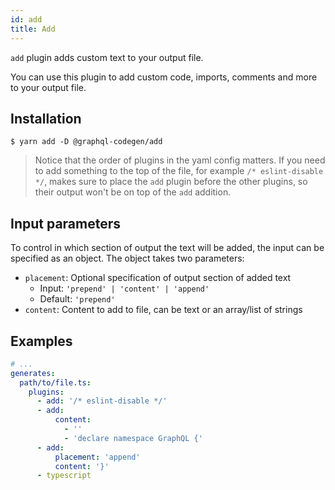 ```yaml
---
id: add
title: Add
---
```


`add` plugin adds custom text to your output file.

You can use this plugin to add custom code, imports, comments and more to your output file.

## Installation

    $ yarn add -D @graphql-codegen/add

> Notice that the order of plugins in the yaml config matters.
> If you need to add something to the top of the file, for example `/* eslint-disable */`, makes sure to place the `add` plugin before the other plugins, so their output won't be on top of the `add` addition.

## Input parameters

To control in which section of output the text will be added, the input can be specified
as an object. The object takes two parameters:

- `placement`: Optional specification of output section of added text
  - Input: `'prepend' | 'content' | 'append'`
  - Default: `'prepend'`
- `content`: Content to add to file, can be text or an array/list of strings

## Examples

```yaml
# ...
generates:
  path/to/file.ts:
    plugins:
      - add: '/* eslint-disable */'
      - add:
          content:
            - ''
            - 'declare namespace GraphQL {'
      - add:
          placement: 'append'
          content: '}'
      - typescript
```
